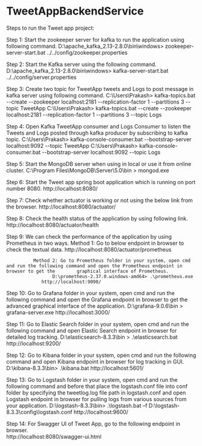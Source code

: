 # TweetAppBackendService

Steps to run the Tweet app project:


Step 1: Start the zookeeper server for kafka to run the application using following command.
              D:\apache_kafka_2.13-2.8.0\bin\windows> zookeeper-server-start.bat ../../config/zookeeper.properties

Step 2: Start the Kafka server using the following command.
              D:\apache_kafka_2.13-2.8.0\bin\windows> kafka-server-start.bat ../../config/server.properties

Step 3: Create two topic for TweetApp tweets and Logs to post message in kafka server using following command.
              C:\Users\Prakash> kafka-topics.bat --create --zookeeper localhost:2181 --replication-factor 1 --partitions 3 --topic TweetApp
              C:\Users\Prakash> kafka-topics.bat --create --zookeeper localhost:2181 --replication-factor 1 --partitions 3 --topic Logs

Step 4: Open Kafka TweetApp consumer and Logs Consumer to listen the Tweets and Logs posted through kafka producer by subscribing to kafka topic. 
              C:\Users\Prakash> kafka-console-consumer.bat --bootstrap-server localhost:9092 --topic TweetApp
              C:\Users\Prakash> kafka-console-consumer.bat --bootstrap-server localhost:9092 --topic  Logs

Step 5: Start the MongoDB server when using in local or use it from online cluster. 
              C:\Program Files\MongoDB\Server\5.0\bin > mongod.exe

Step 6: Start the Tweet app spring boot application which is running on port number 8080.
	      http://localhost:8080/

Step 7: Check whether actuator is working or not using the below link from the browser.
	      http://localhost:8080/actuator/
  
Step 8: Check the health status of the application by using following link.
	      http://localhost:8080/actuator/health

Step 9: We can check the performance of the application by using Prometheus in two ways. 
	      Method 1: Go to below endpoint in browser to check the textual data.
			http://localhost:8080/actuator/prometheus
			
              Method 2: Go to Prometheus folder in your system, open cmd and run the following command and open the Prometheus endpoint in browser to get the        graphical interface of Prometheus.
	                 D:\prometheus-2.37.0.windows-amd64> .\prometheus.exe
		         http://localhost:9090/

Step 10: Go to Grafana folder in your system, open cmd and run the following  command and open the Grafana endpoint in browser to get the advanced graphical interface of the application.
	       D:\grafana-9.0.6\bin > grafana-server.exe
	       http://localhost:3000/

Step 11: Go to Elastic Search folder in your system, open cmd and run the following command and open Elastic Search endpoint in browser for detailed log tracking.
	        D:\elasticsearch-8.3.3\bin > .\elasticsearch.bat 
	        http://localhost:9200/

Step 12: Go to Kibana folder in your system, open cmd and run the following command and open Kibana endpoint in browser for log tracking in GUI.
                D:\kibana-8.3.3\bin> .\kibana.bat
	       	http://localhost:5601/

Step 13: Go to Logstash folder in your system, open cmd and run the following command and before that place the logstash.conf file into conf folder by specifying the tweetlog.log file path in logstash.conf and open Logstash endpoint in browser for pulling logs from various sources from your application.
	         D:\logstash-8.3.3\bin> .\logstash.bat –f D:\logstash-8.3.3\config\logstash.conf
	         http://localhost:9600/

Step 14: For Swagger UI of Tweet App, go to the following endpoint in browser.     
                 http://localhost:8080/swagger-ui.html
